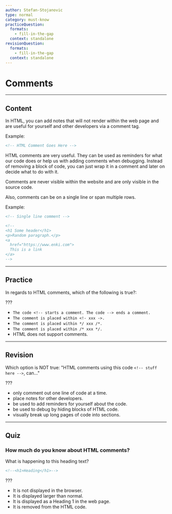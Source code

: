 ```yaml
---
author: Stefan-Stojanovic
type: normal
category: must-know
practiceQuestion:
  formats:
    - fill-in-the-gap
  context: standalone
revisionQuestion:
  formats:
    - fill-in-the-gap
  context: standalone
---
```


# Comments


---

## Content

In HTML, you can add notes that will not render within the web page and are useful for yourself and other developers via a comment tag.

Example:

```html
<!-- HTML Comment Goes Here -->
```

HTML comments are very useful. They can be used as reminders for what our code does or help us with adding comments when debugging. Instead of removing a block of code, you can just wrap it in a comment and later on decide what to do with it.

Comments are never visible within the website and are only visible in the source code.

Also, comments can be on a single line or span multiple rows.

Example:

```html
<!-- Single line comment -->

<!--
<h1 Some header</h1>
<p>Random paragraph.</p>
<a
  href="https://www.enki.com">
  This is a link
</a>
-->
```


---

## Practice

In regards to HTML comments, which of the following is true?:

???

- `The code <!-- starts a comment. The code --> ends a comment.`
- `The comment is placed within <!- xxx ->.`
- `The comment is placed within */ xxx /*.`
- `The comment is placed within /* xxx */.`
- HTML does not support comments.


---

## Revision

Which option is NOT true: "HTML comments using this code `<!-- stuff here -->`, can..."

???

- only comment out one line of code at a time.
- place notes for other developers.
- be used to add reminders for yourself about the code.
- be used to debug by hiding blocks of HTML code.
- visually break up long pages of code into sections.


---

## Quiz

### How much do you know about HTML comments?


What is happening to this heading text?

```html
<!--<h1>Heading</h1>-->
```

???

- It is not displayed in the browser.
- It is displayed larger than normal.
- It is displayed as a Heading 1 in the web page.
- It is removed from the HTML code.
